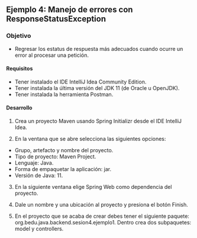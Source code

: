## Ejemplo 4: Manejo de errores con ResponseStatusException

### Objetivo
- Regresar los estatus de respuesta más adecuados cuando ocurre un error al procesar una petición.

#### Requisitos
- Tener instalado el IDE IntelliJ Idea Community Edition.
- Tener instalada la última versión del JDK 11 (de Oracle u OpenJDK).
- Tener instalada la herramienta Postman.


#### Desarrollo

1. Crea un proyecto Maven usando Spring Initializr desde el IDE IntelliJ Idea.

2. En la ventana que se abre selecciona las siguientes opciones:
- Grupo, artefacto y nombre del proyecto.
- Tipo de proyecto: Maven Project.
- Lenguaje: Java.
- Forma de empaquetar la aplicación: jar.
- Versión de Java: 11.

3. En la siguiente ventana elige Spring Web como dependencia del proyecto.

4. Dale un nombre y una ubicación al proyecto y presiona el botón Finish.

5. En el proyecto que se acaba de crear debes tener el siguiente paquete: org.bedu.java.backend.sesion4.ejemplo1. Dentro crea dos subpaquetes: model y controllers.
